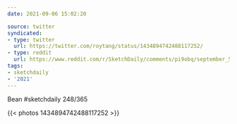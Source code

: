 ```yaml
---
date: 2021-09-06 15:02:20

source: twitter
syndicated:
- type: twitter
  url: https://twitter.com/roytang/status/1434894742488117252/
- type: reddit
  url: https://www.reddit.com/r/SketchDaily/comments/pi9obq/september_5th_jelly_beans/hbteauo/
tags:
- sketchdaily
- '2021'
---
```


Bean #sketchdaily 248/365 

{{< photos 1434894742488117252 >}}
